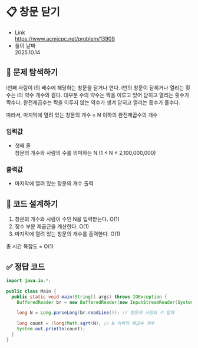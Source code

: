 # 📋 창문 닫기
- Link<br>
https://www.acmicpc.net/problem/13909
- 풀이 날짜<br>
2025.10.14

## 🔎 문제 탐색하기

i번째 사람이 i의 배수에 해당하는 창문을 닫거나 연다.
i번의 창문이 닫히거나 열리는 횟수는 i의 약수 개수와 같다.
대부분 수의 약수는 짝을 이루고 있어 닫히고 열리는 횟수가 짝수다.
완전제곱수는 짝을 이루지 않는 약수가 생겨 닫히고 열리는 횟수가 홀수다.

따라서, 마지막에 열려 있는 창문의 개수 = N 이하의 완전제곱수의 개수

### 입력값
- 첫째 줄<br>
창문의 개수와 사람의 수를 의미하는 N (1 ≤ N ≤ 2,100,000,000)

### 출력값
- 마지막에 열려 있는 창문의 개수 출력

## 📝 코드 설계하기
1. 창문의 개수와 사람이 수인 N을 입력받는다. O(1)
2. 정수 부분 제곱근을 계산한다. O(1)
3. 마지막에 열려 있는 창문의 개수를 출력한다. O(1)

총 시간 복잡도 = O(1)

## ✅ 정답 코드
```java
import java.io.*;

public class Main {
  public static void main(String[] args) throws IOException {
    BufferedReader br = new BufferedReader(new InputStreamReader(System.in));

    long N = Long.parseLong(br.readLine()); // 창문과 사람의 수 입력

    long count = (long)Math.sqrt(N); // N 이하의 제곱수 개수
    System.out.println(count);
  }
}
```